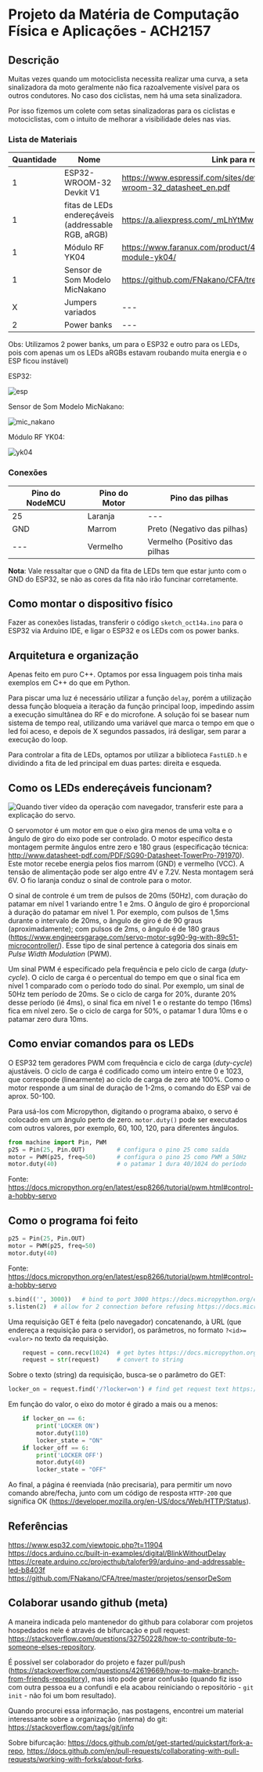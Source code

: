 # Projeto da Matéria de Computação Física e Aplicações - ACH2157

## Descrição

Muitas vezes quando um motociclista necessita realizar uma curva, a seta sinalizadora da moto geralmente não fica razoalvemente visível para os outros condutores. No caso dos ciclistas, nem há uma seta sinalizadora.

Por isso fizemos um colete com setas sinalizadoras para os ciclistas e motociclistas, com o intuito de melhorar a visibilidade deles nas vias.

### Lista de Materiais

| Quantidade | Nome | Link para referência |
| --- | --- | --- |
| 1 | ESP32-WROOM-32 Devkit V1 | https://www.espressif.com/sites/default/files/documentation/esp32-wroom-32_datasheet_en.pdf |
| 1 | fitas de LEDs endereçáveis (addressable RGB, aRGB) | https://a.aliexpress.com/_mLhYtMw |
| 1 | Módulo RF YK04 | https://www.faranux.com/product/4-channels-rf-remote-control-module-yk04/ |
| 1 | Sensor de Som Modelo MicNakano | https://github.com/FNakano/CFA/tree/master/projetos/sensorDeSom |
| X | Jumpers variados | --- |
| 2 | Power banks | --- |

Obs: Utilizamos 2 power banks, um para o ESP32 e outro para os LEDs, pois com apenas um os LEDs aRGBs estavam roubando muita energia e o ESP ficou instável)

ESP32:

![esp](/img/esp32.jpg)

Sensor de Som Modelo MicNakano:

![mic_nakano](/img/mic_nakano.jpg)

Módulo RF YK04:

![yk04](/img/yk04.jpg)

### Conexões

| Pino do NodeMCU | Pino do Motor | Pino das pilhas |
| --- | --- | --- |
| 25 | Laranja | --- |
| GND | Marrom | Preto (Negativo das pilhas) |
| --- | Vermelho | Vermelho (Positivo das pilhas |

**Nota**: Vale ressaltar que o GND da fita de LEDs tem que estar junto com o GND do ESP32, se não as cores da fita não irão funcinar corretamente.

## Como montar o dispositivo físico

Fazer as conexões listadas, transferir o código `sketch_oct14a.ino` para o ESP32 via Arduino IDE, e ligar o ESP32 e os LEDs com os power banks.

## Arquitetura e organização

Apenas feito em puro C++. Optamos por essa linguagem pois tinha mais exemplos em C++ do que em Python.

Para piscar uma luz é necessário utilizar a função `delay`, porém a utilização dessa função bloqueia a iteração da função principal loop, impedindo assim a execução simultânea do RF e do microfone. A solução foi se basear num sistema de tempo real, utilizando uma variável que marca o tempo em que o led foi aceso, e depois de X segundos passados, irá desligar, sem parar a execução do loop.

Para controlar a fita de LEDs, optamos por utilizar a biblioteca `FastLED.h` e dividindo a fita de led principal em duas partes: direita e esqueda.

<!-- ## Como usar o programa

Para executar `digitalLocker.py` no Node, este deve estar carregado com Micropython. Instruções sobre como carregar Micropython neste [link externo](https://github.com/FNakano/CFA/tree/master/programas/Micropython). Depois de carregar, ou transferir o programa ou executá-lo usando, por exemplo WebREPL (instruções neste [link externo]()https://github.com/FNakano/CFA/tree/master/programas/Micropython/webREPL), ou o método que preferir. No exemplo, uso Thonny e envio `digitalLocker.py` para o Node. No arquivo é definida a função `startServer()`. Desta forma, no REPL, digitar `import digitalLocker` para importar a função e digitar `digitalLocker.startServer()` para iniciar o servidor. Isto é mais cômodo que executar os comandos um por um, seja digitando, seja com copy-paste. -->

## Como os LEDs endereçáveis funcionam?

![Quando tiver vídeo da operação com navegador, transferir este para a explicação do servo.](./docs/output.gif)

O servomotor é um motor em que o eixo gira menos de uma volta e o ângulo de giro do eixo pode ser controlado. O motor específico desta montagem permite ângulos entre zero e 180 graus (especificação técnica: http://www.datasheet-pdf.com/PDF/SG90-Datasheet-TowerPro-791970). Este motor recebe energia pelos fios marrom (GND) e vermelho (VCC). A tensão de alimentação pode ser algo entre 4V e 7.2V. Nesta montagem será 6V. O fio laranja conduz o sinal de controle para o motor.

O sinal de controle é um trem de pulsos de 20ms (50Hz), com duração do patamar em nível 1 variando entre 1 e 2ms. O ângulo de giro é proporcional à duração do patamar em nível 1. Por exemplo, com pulsos de 1,5ms durante o intervalo de 20ms, o ângulo de giro é de 90 graus (aproximadamente); com pulsos de 2ms, o ângulo é de 180 graus (https://www.engineersgarage.com/servo-motor-sg90-9g-with-89c51-microcontroller/). Esse tipo de sinal pertence à categoria dos sinais em *Pulse Width Modulation* (PWM).

Um sinal PWM é especificado pela frequência e pelo ciclo de carga (*duty-cycle*). O ciclo de carga é o percentual do tempo em que o sinal fica em nível 1 comparado com o período todo do sinal. Por exemplo, um sinal de 50Hz tem período de 20ms. Se o ciclo de carga for 20%, durante 20% desse período (ié 4ms), o sinal fica em nível 1 e o restante do tempo (16ms) fica em nível zero. Se o ciclo de carga for 50%, o patamar 1 dura 10ms e o patamar zero dura 10ms.

## Como enviar comandos para os LEDs

O ESP32 tem geradores PWM com frequência e ciclo de carga (*duty-cycle*) ajustáveis. O ciclo de carga é codificado como um inteiro entre 0 e 1023, que correspode (linearmente) ao ciclo de carga de zero até 100%. Como o motor responde a um sinal de duração de 1-2ms, o comando do ESP vai de aprox. 50-100.

Para usá-los com Micropython, digitando o programa abaixo, o servo é colocado em um ângulo perto de zero. `motor.duty()` pode ser executados com outros valores, por exemplo, 60, 100, 120, para diferentes ângulos.

```python
from machine import Pin, PWM
p25 = Pin(25, Pin.OUT)         # configura o pino 25 como saída
motor = PWM(p25, freq=50)      # configura o pino 25 como PWM a 50Hz
motor.duty(40)                 # o patamar 1 dura 40/1024 do período 
```
Fonte: https://docs.micropython.org/en/latest/esp8266/tutorial/pwm.html#control-a-hobby-servo

## Como o programa foi feito

```python
p25 = Pin(25, Pin.OUT)
motor = PWM(p25, freq=50)
motor.duty(40)
```
Fonte: https://docs.micropython.org/en/latest/esp8266/tutorial/pwm.html#control-a-hobby-servo

```python
s.bind(('', 3000))   # bind to port 3000 https://docs.micropython.org/en/latest/library/socket.html#socket.socket.bind
s.listen(2)  # allow for 2 connection before refusing https://docs.micropython.org/en/latest/library/socket.html#socket.socket.listen
```

Uma requisição GET é feita (pelo navegador) concatenando, à URL (que endereça a requisição para o servidor), os parâmetros, no formato `?<id>=<valor>` no texto da requisição.

```python
    request = conn.recv(1024)  # get bytes https://docs.micropython.org/en/latest/library/socket.html#socket.socket.recv
    request = str(request)     # convert to string
```

Sobre o texto (string) da requisição, busca-se o parâmetro do GET:

```python
locker_on = request.find('/?locker=on') # find get request text https://www.w3schools.com/python/ref_string_find.asp
```

Em função do valor, o eixo do motor é girado a mais ou a menos:

```python
    if locker_on == 6:
        print('LOCKER ON')
        motor.duty(110)
        locker_state = "ON"
    if locker_off == 6:
        print('LOCKER OFF')
        motor.duty(40)
        locker_state = "OFF"
```

Ao final, a página é reenviada (não precisaria), para permitir um novo comando abre/fecha, junto com um código de resposta `HTTP-200` que significa OK (https://developer.mozilla.org/en-US/docs/Web/HTTP/Status).

## Referências

https://www.esp32.com/viewtopic.php?t=11904
https://docs.arduino.cc/built-in-examples/digital/BlinkWithoutDelay
https://create.arduino.cc/projecthub/talofer99/arduino-and-addressable-led-b8403f
https://github.com/FNakano/CFA/tree/master/projetos/sensorDeSom

## Colaborar usando github (meta)

A maneira indicada pelo mantenedor do github para colaborar com projetos hospedados nele é através de bifurcação e pull request: https://stackoverflow.com/questions/32750228/how-to-contribute-to-someone-elses-repository.

É possível ser colaborador do projeto e fazer pull/push (https://stackoverflow.com/questions/42619669/how-to-make-branch-from-friends-repository), mas isto pode gerar confusão (quando fiz isso com outra pessoa eu a confundi e ela acabou reiniciando o repositório - `git init` - não foi um bom resultado).

Quando procurei essa informação, nas postagens, encontrei um material interessante sobre a organização (interna) do git: https://stackoverflow.com/tags/git/info

Sobre bifurcação: https://docs.github.com/pt/get-started/quickstart/fork-a-repo, https://docs.github.com/en/pull-requests/collaborating-with-pull-requests/working-with-forks/about-forks.
